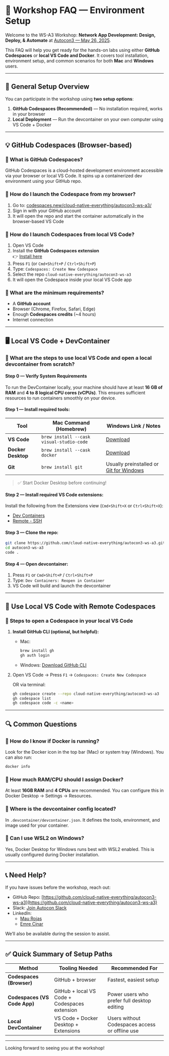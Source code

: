 # 🙋 Workshop FAQ — Environment Setup

Welcome to the WS-A3 Workshop: **Network App Development: Design, Deploy, & Automate** at [Autocon3 — May 26, 2025](https://networkautomation.forum/autocon3).

This FAQ will help you get ready for the hands-on labs using either **GitHub Codespaces** or **local VS Code and Docker**. It covers tool installation, environment setup, and common scenarios for both **Mac** and **Windows** users.

---

## 🧰 General Setup Overview

You can participate in the workshop using **two setup options**:

1. **GitHub Codespaces (Recommended)** — No installation required, works in your browser  
2. **Local Deployment** — Run the devcontainer on your own computer using VS Code + Docker

---

## 💡 GitHub Codespaces (Browser-based)

### 🔹 What is GitHub Codespaces?
GitHub Codespaces is a cloud-hosted development environment accessible via your browser or local VS Code. It spins up a containerized dev environment using your GitHub repo.

### 🔹 How do I launch the Codespace from my browser?
1. Go to: [codespaces.new/cloud-native-everything/autocon3-ws-a3/](https://codespaces.new/cloud-native-everything/autocon3-ws-a3/)
2. Sign in with your GitHub account
3. It will open the repo and start the container automatically in the browser-based VS Code

### 🔹 How do I launch Codespaces from local VS Code?
1. Open VS Code
2. Install the **GitHub Codespaces extension**  
   👉 [Install here](https://marketplace.visualstudio.com/items?itemName=GitHub.codespaces)
3. Press `F1` (or `Cmd+Shift+P` / `Ctrl+Shift+P`)
4. Type: `Codespaces: Create New Codespace`
5. Select the repo `cloud-native-everything/autocon3-ws-a3`
6. It will open the Codespace inside your local VS Code app

### 🔹 What are the minimum requirements?
- A **GitHub account**
- Browser (Chrome, Firefox, Safari, Edge)
- Enough **Codespaces credits** (~4 hours)
- Internet connection

---

## 🖥️ Local VS Code + DevContainer

### 🔹 What are the steps to use local VS Code and open a local devcontainer from scratch?

#### Step 0 — Verify System Requirements
To run the DevContainer locally, your machine should have at least **16 GB of RAM** and **4 to 8 logical CPU cores (vCPUs)**. This ensures sufficient resources to run containers smoothly on your device.

#### Step 1 — Install required tools:

| Tool             | Mac Command (Homebrew)                 | Windows Link / Notes |
|------------------|----------------------------------------|-----------------------|
| **VS Code**      | `brew install --cask visual-studio-code` | [Download](https://code.visualstudio.com/download) |
| **Docker Desktop** | `brew install --cask docker`            | [Download](https://www.docker.com/products/docker-desktop/) |
| **Git**          | `brew install git`                      | Usually preinstalled or [Git for Windows](https://git-scm.com/download/win) |

> ✅ Start Docker Desktop before continuing!

#### Step 2 — Install required VS Code extensions:
Install the following from the Extensions view (`Cmd+Shift+X` or `Ctrl+Shift+X`):

- [Dev Containers](https://marketplace.visualstudio.com/items?itemName=ms-vscode-remote.remote-containers)
- [Remote - SSH](https://marketplace.visualstudio.com/items?itemName=ms-vscode-remote.remote-ssh)

#### Step 3 — Clone the repo:
```bash
git clone https://github.com/cloud-native-everything/autocon3-ws-a3.git
cd autocon3-ws-a3
code .
```

#### Step 4 — Open devcontainer:
1. Press `F1` or `Cmd+Shift+P` / `Ctrl+Shift+P`
2. Type: `Dev Containers: Reopen in Container`
3. VS Code will build and launch the devcontainer

---

## 🔄 Use Local VS Code with Remote Codespaces

### 🔹 Steps to open a Codespace in your local VS Code

1. **Install GitHub CLI (optional, but helpful):**

   - Mac:
     ```bash
     brew install gh
     gh auth login
     ```
   - Windows: [Download GitHub CLI](https://cli.github.com/)

2. Open VS Code → Press `F1` → `Codespaces: Create New Codespace`

   OR via terminal:
   ```bash
   gh codespace create --repo cloud-native-everything/autocon3-ws-a3
   gh codespace list
   gh codespace code -c <name>
   ```

---

## 🔍 Common Questions

### 🧩 How do I know if Docker is running?
Look for the Docker icon in the top bar (Mac) or system tray (Windows). You can also run:
```bash
docker info
```

### 🧩 How much RAM/CPU should I assign Docker?
At least **16GB RAM** and **4 CPUs** are recommended. You can configure this in Docker Desktop → Settings → Resources.

### 🧩 Where is the devcontainer config located?
In `.devcontainer/devcontainer.json`. It defines the tools, environment, and image used for your container.

### 🧩 Can I use WSL2 on Windows?
Yes, Docker Desktop for Windows runs best with WSL2 enabled. This is usually configured during Docker installation.

---

## 📞 Need Help?

If you have issues before the workshop, reach out:

- GitHub Repo: [https://github.com/cloud-native-everything/autocon3-ws-a3](https://github.com/cloud-native-everything/autocon3-ws-a3)
- Slack: [Join Autocon Slack](https://join.slack.com/t/networkautomationfrm/shared_invite/zt-2x8sk5oja-o2CBS~wjTl57JkVFeAaTQg)
- LinkedIn:
  - [Mau Rojas](https://www.linkedin.com/in/pinrojas/)
  - [Emre Cinar](https://www.linkedin.com/in/emre-cinar-8b32a8206/)

We’ll also be available during the session to assist.

---

## ✅ Quick Summary of Setup Paths

| Method | Tooling Needed | Recommended For |
|--------|----------------|-----------------|
| **Codespaces (Browser)** | GitHub + browser | Fastest, easiest setup |
| **Codespaces (VS Code App)** | GitHub + local VS Code + Codespaces extension | Power users who prefer full desktop editing |
| **Local DevContainer** | VS Code + Docker Desktop + Extensions | Users without Codespaces access or offline use |

---

Looking forward to seeing you at the workshop!

